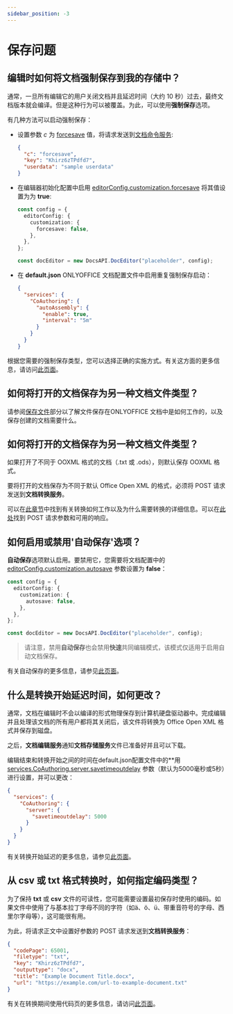 ```yaml
---
sidebar_position: -3
---
```


# 保存问题

## 编辑时如何将文档强制保存到我的存储中？

通常，一旦所有编辑它的用户关闭文档并且延迟时间（大约 10 秒）过去，最终文档版本就会编译。但是这种行为可以被覆盖。为此，可以使用**强制保存**选项。

有几种方法可以启动强制保存：

- 设置参数 *c* 为 [forcesave](../../additional-api/command-service/forcesave.md) 值，将请求发送到[文档命令服务](../../additional-api/command-service/command-service.md):

  ``` json
  {
    "c": "forcesave",
    "key": "Khirz6zTPdfd7",
    "userdata": "sample userdata"
  }
  ```

- 在编辑器初始化配置中启用 [editorConfig.customization.forcesave](../../usage-api/config/editor/customization/customization-standard-branding.md#forcesave) 将其值设置为为 **true**:

  ``` ts
  const config = {
    editorConfig: {
      customization: {
        forcesave: false,
      },
    },
  };

  const docEditor = new DocsAPI.DocEditor("placeholder", config);
  ```

- 在 **default.json** ONLYOFFICE 文档配置文件中启用重复强制保存启动：

  ``` json
  {
    "services": {
      "CoAuthoring": {
        "autoAssembly": {
          "enable": true,
          "interval": "5m"
        }
      }
    }
  }
  ```

根据您需要的强制保存类型，您可以选择正确的实施方式。有关这方面的更多信息，请访问[此页面](../../get-started/how-it-works/saving-file.md#force-saving)。

## 如何将打开的文档保存为另一种文档文件类型？

请参阅[保存文件](../../get-started/how-it-works/saving-file.md)部分以了解文件保存在ONLYOFFICE 文档中是如何工作的，以及保存创建的文档需要什么。

## 如何将打开的文档保存为另一种文档文件类型？

如果打开了不同于 OOXML 格式的文档（.txt 或 .ods），则默认保存 OOXML 格式。

要将打开的文档保存为不同于默认 Office Open XML 的格式，必须将 POST 请求发送到**文档转换服务**。

可以在[此章节](../../get-started/how-it-works/converting-and-downloading-file.md)中找到有关转换如何工作以及为什么需要转换的详细信息。可以在[此处](../../additional-api/conversion-api/request.md)找到 POST 请求参数和可用的响应。

## 如何启用或禁用'自动保存'选项？

**自动保存**选项默认启用。要禁用它，您需要将文档配置中的 [editorConfig.customization.autosave](../../usage-api/config/editor/customization/customization-standard-branding.md#autosave) 参数设置为 **false**：

  ``` ts
  const config = {
    editorConfig: {
      customization: {
        autosave: false,
      },
    },
  };

  const docEditor = new DocsAPI.DocEditor("placeholder", config);
  ```

> 请注意，禁用**自动保存**也会禁用**快速**共同编辑模式，该模式仅适用于启用自动文档保存。

有关自动保存的更多信息，请参见[此页面](../../usage-api/config/editor/customization/customization-standard-branding.md#autosave)。

## 什么是转换开始延迟时间，如何更改？

通常，文档在编辑时不会以编译的形式物理保存到计算机硬盘驱动器中。完成编辑并且处理该文档的所有用户都将其关闭后，该文件将转换为 Office Open XML 格式并保存到磁盘。

之后，**文档编辑服务**通知**文档存储服务**文件已准备好并且可以下载。

编辑结束和转换开始之间的时间在default.json配置文件中的**用 [services.CoAuthoring.server.savetimeoutdelay](https://helpcenter.onlyoffice.com/installation/docs-developer-configuring.aspx#services-CoAuthoring-server-savetimeoutdelay) 参数（默认为5000毫秒或5秒）进行设置，并可以更改：

  ``` json
  {
    "services": {
      "CoAuthoring": {
        "server": {
          "savetimeoutdelay": 5000
        }
      }
    }
  }
  ```

有关转换开始延迟的更多信息，请参见[此页面](../../get-started/how-it-works/saving-file.md)。

## 从 csv 或 txt 格式转换时，如何指定编码类型？

为了保持 **txt** 或 **csv** 文件的可读性，您可能需要设置最初保存时使用的编码。如果文件中使用了与基本拉丁字母不同的字符（如ä、ö、ü、带重音符号的字母、西里尔字母等），这可能很有用。

为此，将请求正文中设置好参数的 POST 请求发送到**文档转换服务**：

  ``` json
  {
    "codePage": 65001,
    "filetype": "txt",
    "key": "Khirz6zTPdfd7",
    "outputtype": "docx",
    "title": "Example Document Title.docx",
    "url": "https://example.com/url-to-example-document.txt"
  }
  ```

有关在转换期间使用代码页的更多信息，请访问[此页面](../../additional-api/conversion-api/request.md#codepage)。
